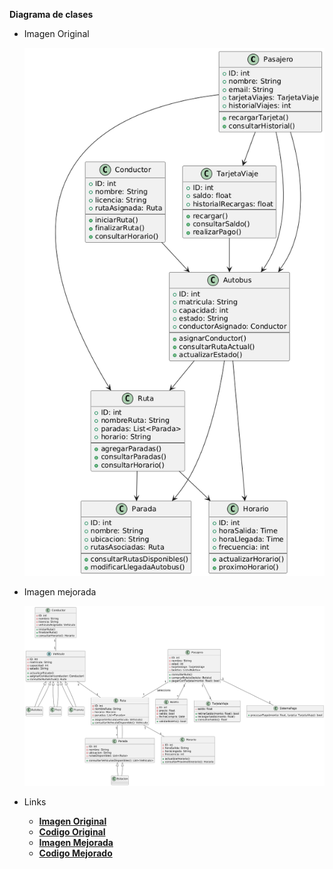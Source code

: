 **Diagrama de clases**

- Imagen Original

  ![Descripción](images/diagramaClases.png)

- Imagen mejorada

  ![Descripción](images/diagramaClases_Mejorado.png)

- Links

  - **[Imagen Original](images/diagramaClases.png)**
  - **[Codigo Original](modelosUML/diagramaClases.puml)**
  - **[Imagen Mejorada](images/diagramaClases_Mejorado.png)**
  - **[Codigo Mejorado](modelosUML/diagramaClases_Mejorado.puml)**
